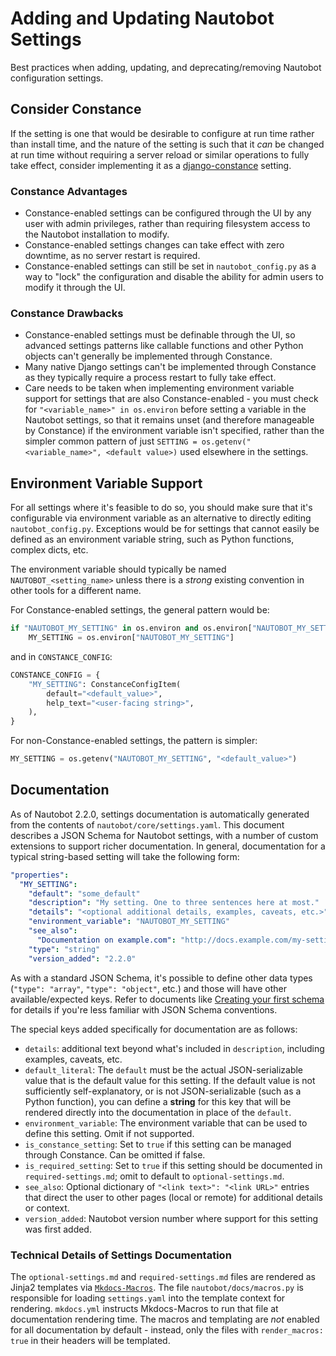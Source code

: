 # Adding and Updating Nautobot Settings

Best practices when adding, updating, and deprecating/removing Nautobot configuration settings.

## Consider Constance

If the setting is one that would be desirable to configure at run time rather than install time, and the nature of the setting is such that it *can* be changed at run time without requiring a server reload or similar operations to fully take effect, consider implementing it as a [django-constance](https://django-constance.readthedocs.io/en/latest/) setting.

### Constance Advantages

* Constance-enabled settings can be configured through the UI by any user with admin privileges, rather than requiring filesystem access to the Nautobot installation to modify.
* Constance-enabled settings changes can take effect with zero downtime, as no server restart is required.
* Constance-enabled settings can still be set in `nautobot_config.py` as a way to "lock" the configuration and disable the ability for admin users to modify it through the UI.

### Constance Drawbacks

* Constance-enabled settings must be definable through the UI, so advanced settings patterns like callable functions and other Python objects can't generally be implemented through Constance.
* Many native Django settings can't be implemented through Constance as they typically require a process restart to fully take effect.
* Care needs to be taken when implementing environment variable support for settings that are also Constance-enabled - you must check for `"<variable_name>" in os.environ` before setting a variable in the Nautobot settings, so that it remains unset (and therefore manageable by Constance) if the environment variable isn't specified, rather than the simpler common pattern of just `SETTING = os.getenv("<variable_name>", <default value>)` used elsewhere in the settings.

## Environment Variable Support

For all settings where it's feasible to do so, you should make sure that it's configurable via environment variable as an alternative to directly editing `nautobot_config.py`. Exceptions would be for settings that cannot easily be defined as an environment variable string, such as Python functions, complex dicts, etc.

The environment variable should typically be named `NAUTOBOT_<setting_name>` unless there is a *strong* existing convention in other tools for a different name.

For Constance-enabled settings, the general pattern would be:

```python
if "NAUTOBOT_MY_SETTING" in os.environ and os.environ["NAUTOBOT_MY_SETTING"] != "":
    MY_SETTING = os.environ["NAUTOBOT_MY_SETTING"]
```

and in `CONSTANCE_CONFIG`:

```python
CONSTANCE_CONFIG = {
    "MY_SETTING": ConstanceConfigItem(
        default="<default_value>",
        help_text="<user-facing string>",
    ),
}
```

For non-Constance-enabled settings, the pattern is simpler:

```python
MY_SETTING = os.getenv("NAUTOBOT_MY_SETTING", "<default_value>")
```

## Documentation

As of Nautobot 2.2.0, settings documentation is automatically generated from the contents of `nautobot/core/settings.yaml`. This document describes a JSON Schema for Nautobot settings, with a number of custom extensions to support richer documentation. In general, documentation for a typical string-based setting will take the following form:

```yaml
"properties":
  "MY_SETTING":
    "default": "some_default"
    "description": "My setting. One to three sentences here at most."
    "details": "<optional additional details, examples, caveats, etc.>"
    "environment_variable": "NAUTOBOT_MY_SETTING"
    "see_also":
      "Documentation on example.com": "http://docs.example.com/my-setting"
    "type": "string"
    "version_added": "2.2.0"
```

As with a standard JSON Schema, it's possible to define other data types (`"type": "array"`, `"type": "object"`, etc.) and those will have other available/expected keys. Refer to documents like [Creating your first schema](https://json-schema.org/learn/getting-started-step-by-step) for details if you're less familiar with JSON Schema conventions.

The special keys added specifically for documentation are as follows:

* `details`: additional text beyond what's included in `description`, including examples, caveats, etc.
* `default_literal`: The `default` must be the actual JSON-serializable value that is the default value for this setting. If the default value is not sufficiently self-explanatory, or is not JSON-serializable (such as a Python function), you can define a **string** for this key that will be rendered directly into the documentation in place of the `default`.
* `environment_variable`: The environment variable that can be used to define this setting. Omit if not supported.
* `is_constance_setting`: Set to `true` if this setting can be managed through Constance. Can be omitted if false.
* `is_required_setting`: Set to `true` if this setting should be documented in `required-settings.md`; omit to default to `optional-settings.md`.
* `see_also`: Optional dictionary of `"<link text>": "<link URL>"` entries that direct the user to other pages (local or remote) for additional details or context.
* `version_added`: Nautobot version number where support for this setting was first added.

### Technical Details of Settings Documentation

The `optional-settings.md` and `required-settings.md` files are rendered as Jinja2 templates via [`Mkdocs-Macros`](https://mkdocs-macros-plugin.readthedocs.io/en/latest/). The file `nautobot/docs/macros.py` is responsible for loading `settings.yaml` into the template context for rendering. `mkdocs.yml` instructs Mkdocs-Macros to run that file at documentation rendering time. The macros and templating are *not* enabled for all documentation by default - instead, only the files with `render_macros: true` in their headers will be templated.
